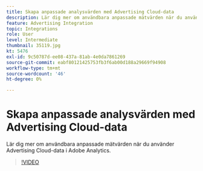 ```yaml
---
title: Skapa anpassade analysvärden med Advertising Cloud-data
description: Lär dig mer om användbara anpassade mätvärden när du använder Advertising Cloud-data i Adobe Analytics.
feature: Advertising Integration
topic: Integrations
role: User
level: Intermediate
thumbnail: 35119.jpg
kt: 5476
exl-id: 9c50787d-ee08-437a-81ab-4e0da7861269
source-git-commit: eabf80121425753fb3f6ab00d188a29669f94908
workflow-type: tm+mt
source-wordcount: '46'
ht-degree: 0%

---
```



# Skapa anpassade analysvärden med Advertising Cloud-data

Lär dig mer om användbara anpassade mätvärden när du använder Advertising Cloud-data i Adobe Analytics.

>[!VIDEO](https://video.tv.adobe.com/v/35119/?quality=12&learn=on)
